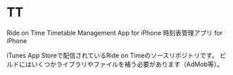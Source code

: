 TT
==

Ride on Time
Timetable Management App for iPhone
時刻表管理アプリ for iPhone

iTunes App Storeで配信されているRide on Timeのソースリポジトリです。
ビルドにはいくつかライブラリやファイルを補う必要があります（AdMob等）。

